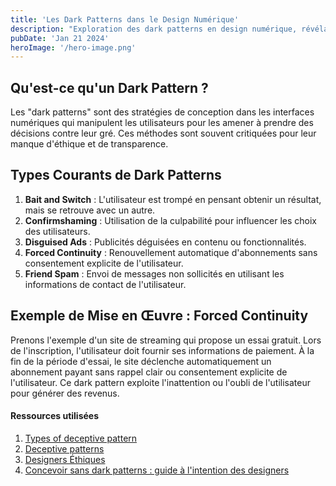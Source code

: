 ```yaml
---
title: 'Les Dark Patterns dans le Design Numérique'
description: "Exploration des dark patterns en design numérique, révélant comment ils manipulent les choix des utilisateurs et remettent en question l'éthique."
pubDate: 'Jan 21 2024'
heroImage: '/hero-image.png'
---
```


## Qu'est-ce qu'un Dark Pattern ?

Les "dark patterns" sont des stratégies de conception dans les interfaces numériques qui manipulent les utilisateurs pour les amener à prendre des décisions contre leur gré. Ces méthodes sont souvent critiquées pour leur manque d'éthique et de transparence.

## Types Courants de Dark Patterns

1. **Bait and Switch** : L'utilisateur est trompé en pensant obtenir un résultat, mais se retrouve avec un autre.
2. **Confirmshaming** : Utilisation de la culpabilité pour influencer les choix des utilisateurs.
3. **Disguised Ads** : Publicités déguisées en contenu ou fonctionnalités.
4. **Forced Continuity** : Renouvellement automatique d'abonnements sans consentement explicite de l'utilisateur.
5. **Friend Spam** : Envoi de messages non sollicités en utilisant les informations de contact de l'utilisateur.

## Exemple de Mise en Œuvre : Forced Continuity

Prenons l'exemple d'un site de streaming qui propose un essai gratuit. Lors de l'inscription, l'utilisateur doit fournir ses informations de paiement. À la fin de la période d'essai, le site déclenche automatiquement un abonnement payant sans rappel clair ou consentement explicite de l'utilisateur. Ce dark pattern exploite l'inattention ou l'oubli de l'utilisateur pour générer des revenus.

#### Ressources utilisées

1. [Types of deceptive pattern](https://www.deceptive.design/types)
2. [Deceptive patterns](https://www.deceptive.design/)
3. [Designers Éthiques](https://beta.designersethiques.org/)
4. [Concevoir sans dark patterns : guide à l'intention des designers](https://beta.designersethiques.org/thematique-design-persuasif/concevoir-sans-dark-patterns)